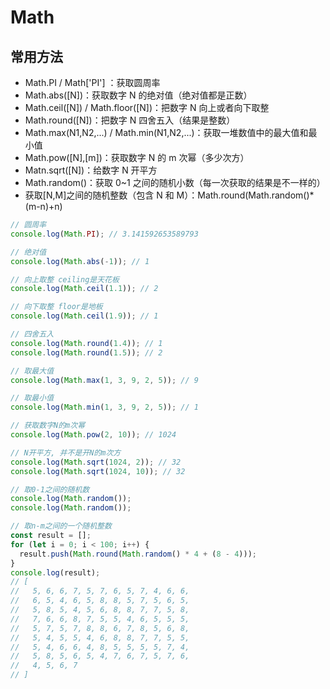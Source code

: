 # Math

## 常用方法

- Math.PI / Math['PI'] ：获取圆周率
- Math.abs([N])：获取数字 N 的绝对值（绝对值都是正数）
- Math.ceil([N]) / Math.floor([N])：把数字 N 向上或者向下取整
- Math.round([N])：把数字 N 四舍五入（结果是整数）
- Math.max(N1,N2,...) / Math.min(N1,N2,...)：获取一堆数值中的最大值和最小值
- Math.pow([N],[m])：获取数字 N 的 m 次幂（多少次方）
- Matn.sqrt([N])：给数字 N 开平方
- Math.random()：获取 0~1 之间的随机小数（每一次获取的结果是不一样的）
- 获取[N,M]之间的随机整数（包含 N 和 M）：Math.round(Math.random()\*(m-n)+n)

```js
// 圆周率
console.log(Math.PI); // 3.141592653589793

// 绝对值
console.log(Math.abs(-1)); // 1

// 向上取整 ceiling是天花板
console.log(Math.ceil(1.1)); // 2

// 向下取整 floor是地板
console.log(Math.ceil(1.9)); // 1

// 四舍五入
console.log(Math.round(1.4)); // 1
console.log(Math.round(1.5)); // 2

// 取最大值
console.log(Math.max(1, 3, 9, 2, 5)); // 9

// 取最小值
console.log(Math.min(1, 3, 9, 2, 5)); // 1

// 获取数字N的m次幂
console.log(Math.pow(2, 10)); // 1024

// N开平方, 并不是开N的m次方
console.log(Math.sqrt(1024, 2)); // 32
console.log(Math.sqrt(1024, 10)); // 32

// 取0-1之间的随机数
console.log(Math.random());
console.log(Math.random());

// 取n-m之间的一个随机整数
const result = [];
for (let i = 0; i < 100; i++) {
  result.push(Math.round(Math.random() * 4 + (8 - 4)));
}
console.log(result);
// [
//   5, 6, 6, 7, 5, 7, 6, 5, 7, 4, 6, 6,
//   6, 5, 4, 6, 5, 8, 8, 5, 7, 5, 6, 5,
//   5, 8, 5, 4, 5, 6, 8, 8, 7, 7, 5, 8,
//   7, 6, 6, 8, 7, 5, 5, 4, 6, 5, 5, 5,
//   5, 7, 5, 7, 8, 8, 6, 7, 8, 5, 6, 8,
//   5, 4, 5, 5, 4, 6, 8, 8, 7, 7, 5, 5,
//   5, 4, 6, 6, 4, 8, 5, 5, 5, 5, 7, 4,
//   5, 8, 5, 6, 5, 4, 7, 6, 7, 5, 7, 6,
//   4, 5, 6, 7
// ]
```
